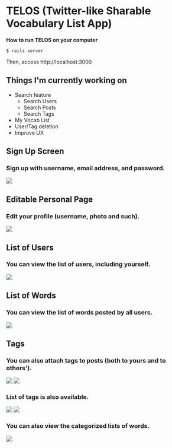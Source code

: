 # TELOS (Twitter-like Sharable Vocabulary List App)
__How to run TELOS on your computer__
```
$ rails server
```
Then, access http://localhost:3000

## Things I'm currently working on
* Search feature
  * Search Users
  * Search Posts
  * Search Tags
* My Vocab List
* User/Tag deletion
* Improve UX

## Sign Up Screen
### Sign up with username, email address, and password.
![](https://user-images.githubusercontent.com/22423957/39805443-de06af12-5344-11e8-987b-998127728c7f.png)
## Editable Personal Page 
### Edit your profile (username, photo and such).
![](https://user-images.githubusercontent.com/22423957/39805508-0c5bbb8c-5345-11e8-9e16-4e835d0cebb2.png)
## List of Users
### You can view the list of users, including yourself.
![](https://user-images.githubusercontent.com/22423957/39805548-266b64c8-5345-11e8-8067-bb1012e80fc1.png)
## List of Words
### You can view the list of words posted by all users.
![](https://user-images.githubusercontent.com/22423957/39805576-342a89ea-5345-11e8-9017-798caaba9102.png)
## Tags
### You can also attach tags to posts (both to yours and to others').
![](https://user-images.githubusercontent.com/22423957/39805596-48fb355e-5345-11e8-9192-5f3da5772254.png)
![](https://user-images.githubusercontent.com/22423957/39805608-53029c22-5345-11e8-83b1-09fca7a91330.png)
### List of tags is also available.
![](https://user-images.githubusercontent.com/22423957/39805648-751db04e-5345-11e8-8602-43871728ac39.png)
![](https://user-images.githubusercontent.com/22423957/39805659-817f1b70-5345-11e8-8c43-2d0502da95c1.png)
### You can also view the categorized lists of words.
![](https://user-images.githubusercontent.com/22423957/39805781-c5523f94-5345-11e8-9adc-a134433c1f0b.png)
